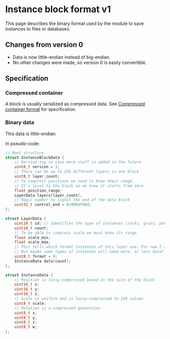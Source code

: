 Instance block format v1
=======================

This page describes the binary format used by the module to save instances to files or databases.

Changes from version 0
-------------------------

- Data is now little-endian instead of big-endian.
- No other changes were made, so version 0 is easily convertible.


Specification
---------------

### Compressed container

A block is usually serialized as compressed data.
See [Compressed container format](#compressed-container) for specification.


### Binary data

This data is little-endian.

In pseudo-code:

```cpp
// Root structure
struct InstanceBlockData {
	// Version tag in case more stuff is added in the future
	uint8_t version = 1;
    // There can be up to 256 different layers in one block
	uint8_t layer_count;
	// To compress positions we need to know their range.
	// It's local to the block so we know it starts from zero.
	float position_range;
	LayerData layers[layer_count];
	// Magic number to signal the end of the data block
	uint32_t control_end = 0x900df00d;
};

struct LayerData {
	uint16_t id; // Identifies the type of instances (rocks, grass, pebbles, bushes etc)
	uint16_t count;
	// To be able to compress scale we must know its range
	float scale_min;
	float scale_max;
	// This tells which format instances of this layer use. For now I always use the same format,
	// But maybe some types of instances will need more, or less data?
	uint8_t format = 0;
	InstanceData data[count];
};

struct InstanceData {
	// Position is lossy-compressed based on the size of the block
	uint16_t x;
	uint16_t y;
	uint16_t z;
	// Scale is uniform and is lossy-compressed to 256 values
	uint8_t scale;
	// Rotation is a compressed quaternion
	uint8_t x;
	uint8_t y;
	uint8_t z;
	uint8_t w;
};
```
